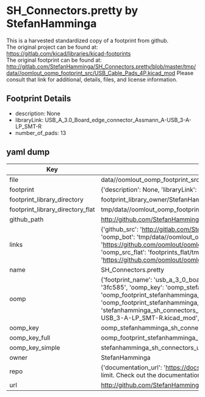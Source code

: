 # SH_Connectors.pretty by StefanHamminga  
This is a harvested standardized copy of a footprint from github.  
The original project can be found at:  
https://gitlab.com/kicad/libraries/kicad-footprints  
The original footprint can be found at:
http://gitlab.com/StefanHamminga/SH_Connectors.pretty/blob/master/tmp/data//oomlout_oomp_footprint_src/USB_Cable_Pads_4P.kicad_mod
Please consult that link for additional, details, files, and license information.  
## Footprint Details
* description: None  
* libraryLink: USB_A_3.0_Board_edge_connector_Assmann_A-USB_3-A-LP_SMT-R  
* number_of_pads: 13  
## yaml dump  
| Key | Value |  
| --- | --- |  
| file | data//oomlout_oomp_footprint_src/SH_Connectors.pretty/USB_A_3.0_Board_edge_connector_Assmann_A-USB_3-A-LP_SMT-R.kicad_mod |  
| footprint | {'description': None, 'libraryLink': 'USB_A_3.0_Board_edge_connector_Assmann_A-USB_3-A-LP_SMT-R', 'number_of_pads': 13} |  
| footprint_library_directory | footprint_library_owner/StefanHamminga_SH_Connectors.pretty |  
| footprint_library_directory_flat | tmp/data//oomlout_oomp_footprint_src/footprints_flat/stefanhamminga_sh_connectors_usb_a_3_0_board_edge_connector_assmann_a_usb_3_a_lp_smt_r/working |  
| github_path | http://github.com/StefanHamminga/SH_Connectors.pretty/blob/master/tmp/data//oomlout_oomp_footprint_src/USB_A_3.0_Board_edge_connector_Assmann_A-USB_3-A-LP_SMT-R.kicad_mod |  
| links | {'github_src': 'http://gitlab.com/StefanHamminga/SH_Connectors.pretty/blob/master/tmp/data//oomlout_oomp_footprint_src/USB_Cable_Pads_4P.kicad_mod', 'github_src_repo': 'https://gitlab.com/kicad/libraries/kicad-footprints', 'oomp_bot': 'tmp/data//oomlout_oomp_footprint_src/footprints/stefanhamminga_sh_connectors_usb_a_3_0_board_edge_connector_assmann_a_usb_3_a_lp_smt_r/working', 'oomp_bot_github': 'https://github.com/oomlout/oomlout_oomp_footprint_bot/tree/main/tmp/data//oomlout_oomp_footprint_src/footprints/stefanhamminga_sh_connectors_usb_a_3_0_board_edge_connector_assmann_a_usb_3_a_lp_smt_r/working', 'oomp_src_flat': 'footprints_flat/tmp/data//oomlout_oomp_footprint_src/footprints_flat/stefanhamminga_sh_connectors_usb_a_3_0_board_edge_connector_assmann_a_usb_3_a_lp_smt_r/working', 'oomp_src_flat_github': 'https://github.com/oomlout/oomlout_oomp_footprint_src/tree/main/tmp/data//oomlout_oomp_footprint_src/footprints_flat/stefanhamminga_sh_connectors_usb_a_3_0_board_edge_connector_assmann_a_usb_3_a_lp_smt_r/working'} |  
| name | SH_Connectors.pretty |  
| oomp | {'footprint_name': 'usb_a_3_0_board_edge_connector_assmann_a_usb_3_a_lp_smt_r', 'library_name': 'sh_connectors', 'md5': '3fc5850a3b07531b6991ba2eb34b638a', 'md5_10': '3fc5850a3b', 'md5_5': '3fc58', 'md5_6': '3fc585', 'oomp_key': 'oomp_stefanhamminga_sh_connectors_usb_a_3_0_board_edge_connector_assmann_a_usb_3_a_lp_smt_r', 'oomp_key_extra': 'oomp_footprint_stefanhamminga_sh_connectors_usb_a_3_0_board_edge_connector_assmann_a_usb_3_a_lp_smt_r', 'oomp_key_full': 'oomp_footprint_stefanhamminga_sh_connectors_usb_a_3_0_board_edge_connector_assmann_a_usb_3_a_lp_smt_r_3fc585', 'oomp_key_simple': 'stefanhamminga_sh_connectors_usb_a_3_0_board_edge_connector_assmann_a_usb_3_a_lp_smt_r', 'original_filename': 'data//oomlout_oomp_footprint_src/SH_Connectors.pretty/USB_A_3.0_Board_edge_connector_Assmann_A-USB_3-A-LP_SMT-R.kicad_mod', 'owner_name': 'stefanhamminga'} |  
| oomp_key | oomp_stefanhamminga_sh_connectors_usb_a_3_0_board_edge_connector_assmann_a_usb_3_a_lp_smt_r |  
| oomp_key_full | oomp_footprint_stefanhamminga_sh_connectors_usb_a_3_0_board_edge_connector_assmann_a_usb_3_a_lp_smt_r |  
| oomp_key_simple | stefanhamminga_sh_connectors_usb_a_3_0_board_edge_connector_assmann_a_usb_3_a_lp_smt_r |  
| owner | StefanHamminga |  
| repo | {'documentation_url': 'https://docs.github.com/rest/overview/resources-in-the-rest-api#rate-limiting', 'message': "API rate limit exceeded for 84.66.142.224. (But here's the good news: Authenticated requests get a higher rate limit. Check out the documentation for more details.)"} |  
| url | http://github.com/StefanHamminga/SH_Connectors.pretty |  

